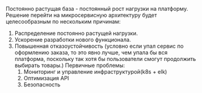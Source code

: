 Постоянно растущая база - постоянный рост нагрузки на платформу. Решение перейти на микросервисную архитектуру будет целесообразным по нескольким причинам:
1) Распределение постоянно растущей нагрузки.
2) Ускорение разработки нового функционала.
3) Повышенная отказоустойчивость (условно если упал сервис по оформлению заказа, то это явно лучше, чем упала бы вся платформа, поскольку так хотя бы пользователи смогут продолжить выбирать товары.)
   Первичные проблемы:
   1) Мониторинг и управление инфраструктурой(k8s + elk)
   2) Оптимизация API
   3) Безопасность
